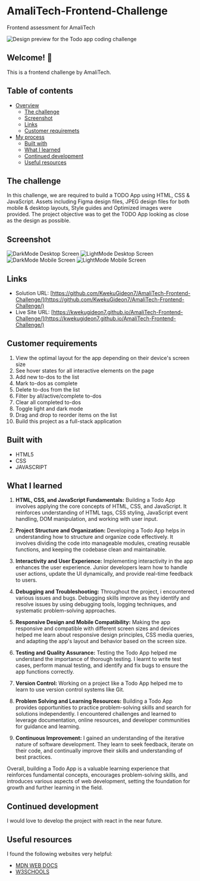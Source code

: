 # AmaliTech-Frontend-Challenge
Frontend assessment for AmaliTech

![Design preview for the Todo app coding challenge](https://res.cloudinary.com/dz209s6jk/image/upload/f_auto,q_auto,w_700/Challenges/llcq9eiv3ney5tkxgdtu.jpg)

## Welcome! 👋

This is a frontend challenge by AmaliTech.

## Table of contents

- [Overview](#overview)
  - [The challenge](#the-challenge)
  - [Screenshot](#screenshot)
  - [Links](#links)
  - [Customer requiremets](#customer-requirements)
- [My process](#my-process)
  - [Built with](#built-with)
  - [What I learned](#what-i-learned)
  - [Continued development](#continued-development)
  - [Useful resources](#useful-resources)


## The challenge

In this challenge, we are required to build a TODO App using HTML, CSS & JavaScript.
Assets including Figma design files, JPEG design files for both mobile & desktop layouts, Style guides and Optimized images were provided.
The project objective was to get the TODO App looking as close as the design as possible.

## Screenshot
![DarkMode Desktop Screen](./screenshots/DarkMode-DesktopScreen.png)
![LightMode Desktop Screen](./screenshots/LightMode-DesktopScreen.png)
![DarkMode Mobile Screen](./screenshots/DarkMode-MobileScreen.jpg)
![LightMode Mobile Screen](./screenshots/LightMode-MobileScreen.png)

## Links

- Solution URL: [https://github.com/KwekuGideon7/AmaliTech-Frontend-Challenge/](https://github.com/KwekuGideon7/AmaliTech-Frontend-Challenge/)
- Live Site URL: [https://kwekugideon7.github.io/AmaliTech-Frontend-Challenge/](https://kwekugideon7.github.io/AmaliTech-Frontend-Challenge/)


## Customer requirements

1. View the optimal layout for the app depending on their device's screen size
2. See hover states for all interactive elements on the page
3. Add new to-dos to the list
4. Mark to-dos as complete
5. Delete to-dos from the list
6. Filter by all/active/complete to-dos
7. Clear all completed to-dos
8. Toggle light and dark mode
9. Drag and drop to reorder items on the list
10. Build this project as a full-stack application


## Built with

- HTML5
- CSS
- JAVASCRIPT


## What I learned

1. **HTML, CSS, and JavaScript Fundamentals:** Building a Todo App involves applying the core concepts of HTML, CSS, and JavaScript. It reinforces understanding of HTML tags, CSS styling, JavaScript event handling, DOM manipulation, and working with user input.

2. **Project Structure and Organization:** Developing a Todo App helps in understanding how to structure and organize code effectively. It involves dividing the code into manageable modules, creating reusable functions, and keeping the codebase clean and maintainable.

3. **Interactivity and User Experience:** Implementing interactivity in the app enhances the user experience. Junior developers learn how to handle user actions, update the UI dynamically, and provide real-time feedback to users.

4. **Debugging and Troubleshooting:** Throughout the project, i encountered various issues and bugs. Debugging skills improve as they identify and resolve issues by using debugging tools, logging techniques, and systematic problem-solving approaches.

5. **Responsive Design and Mobile Compatibility:** Making the app responsive and compatible with different screen sizes and devices helped me learn about responsive design principles, CSS media queries, and adapting the app's layout and behavior based on the screen size.

6. **Testing and Quality Assurance:** Testing the Todo App helped me understand the importance of thorough testing. I learnt to write test cases, perform manual testing, and identify and fix bugs to ensure the app functions correctly.

7. **Version Control:** Working on a project like a Todo App helped me to learn to use version control systems like Git. 

8. **Problem Solving and Learning Resources:** Building a Todo App provides opportunities to practice problem-solving skills and search for solutions independently. I encountered challenges and learned to leverage documentation, online resources, and developer communities for guidance and learning.

9. **Continuous Improvement:** I gained an understanding of the iterative nature of software development. They learn to seek feedback, iterate on their code, and continually improve their skills and understanding of best practices.

Overall, building a Todo App is a valuable learning experience that reinforces fundamental concepts, encourages problem-solving skills, and introduces various aspects of web development, setting the foundation for growth and further learning in the field.


## Continued development

I would love to develop the project with react in the near future.

## Useful resources

I found the following websites very helpful:

- [MDN WEB DOCS](https://developer.mozilla.org/en-US/)
- [W3SCHOOLS](https://www.w3schools.com/)




  
   
